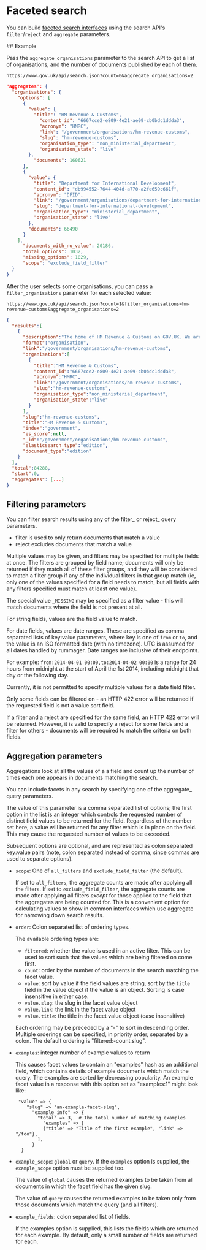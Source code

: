 # Faceted search

You can build [faceted search interfaces](https://alistapart.com/article/design-patterns-faceted-navigation) using the search API's `filter`/`reject` and `aggregate` parameters.

## Example

Pass the `aggregate_organisations` parameter to the search API to get a list of organisations, and the number of documents published by each of them.

```
https://www.gov.uk/api/search.json?count=0&aggregate_organisations=2
```

```json
"aggregates": {
  "organisations": {
    "options": [
      {
        "value": {
          "title": "HM Revenue & Customs",
            "content_id": "6667cce2-e809-4e21-ae09-cb0bdc1ddda3",
            "acronym": "HMRC",
            "link": "/government/organisations/hm-revenue-customs",
            "slug": "hm-revenue-customs",
            "organisation_type": "non_ministerial_department",
            "organisation_state": "live"
        },
          "documents": 160621
      },
      {
        "value": {
          "title": "Department for International Development",
          "content_id": "db994552-7644-404d-a770-a2fe659c661f",
          "acronym": "DFID",
          "link": "/government/organisations/department-for-international-development",
          "slug": "department-for-international-development",
          "organisation_type": "ministerial_department",
          "organisation_state": "live"
        },
        "documents": 66490
      }
    ],
      "documents_with_no_value": 20186,
      "total_options": 1032,
      "missing_options": 1029,
      "scope": "exclude_field_filter"
  }
}
```

After the user selects some organisations, you can pass a `filter_organisations` parameter for each selected value:

```
https://www.gov.uk/api/search.json?count=1&filter_organisations=hm-revenue-customs&aggregate_organisations=2
```

```json
{
  "results":[
    {
      "description":"The home of HM Revenue & Customs on GOV.UK. We are the UK’s tax, payments and customs authority, and we have a vital purpose: we collect the money that pays for the UK’s public services and help families and individuals with targeted financial support. We do this by being impartial and increasingly effective and efficient in our administration. We help the honest majority to get their tax right and make it hard for the dishonest minority to cheat the system.",
      "format":"organisation",
      "link":"/government/organisations/hm-revenue-customs",
      "organisations":[
        {
          "title":"HM Revenue & Customs",
          "content_id":"6667cce2-e809-4e21-ae09-cb0bdc1ddda3",
          "acronym":"HMRC",
          "link":"/government/organisations/hm-revenue-customs",
          "slug":"hm-revenue-customs",
          "organisation_type":"non_ministerial_department",
          "organisation_state":"live"
        }
      ],
      "slug":"hm-revenue-customs",
      "title":"HM Revenue & Customs",
      "index":"government",
      "es_score":null,
      "_id":"/government/organisations/hm-revenue-customs",
      "elasticsearch_type":"edition",
      "document_type":"edition"
    }
  ],
  "total":84288,
  "start":0,
  "aggregates": [...]
}
```

## Filtering parameters
You can filter search results using any of the filter_<field name> or reject_<field name> query parameters.

- filter is used to only return documents that match a value
- reject excludes documents that match a value

Multiple values may be given, and filters may be specified for multiple fields at once. The filters are grouped by field name; documents will only be returned if they match all of these filter groups, and they will be considered to match a filter group if any of the individual filters in that group match (ie, only one of the values specified for a field needs to match, but all fields with any filters specified must match at least one value).

The special value `_MISSING` may be specified as a filter value - this will match documents where the field is not present at all.

For string fields, values are the field value to match.

For date fields, values are date ranges. These are specified as comma separated lists of key:value parameters, where key is one of `from` or `to`, and the value is an ISO formatted date (with no timezone). UTC is assumed for all dates handled by rummager. Date ranges are inclusive of their endpoints.

For example: `from:2014-04-01 00:00,to:2014-04-02 00:00` is a range for 24 hours from midnight at the start of April the 1st 2014, including midnight that day or the following day.

Currently, it is not permitted to specify multiple values for a date field filter.

Only some fields can be filtered on - an HTTP 422 error will be returned if the requested field is not a value sort field.

If a filter and a reject are specified for the same field, an HTTP 422 error will be returned. However, it is valid to specify a reject for some fields and a filter for others - documents will be required to match the criteria on both fields.

## Aggregation parameters

Aggregations look at all the values of a a field and count up the number of times each one appears in documents matching the search.

You can include facets in any search by specifying one of the aggregate_<field name> query parameters.

The value of this parameter is a comma separated list of options; the first option in the list is an integer which controls the requested number of distinct field values to be returned for the field. Regardless of the number set here, a value will be returned for any filter which is in place on the field. This may cause the requested number of values to be exceeded.

Subsequent options are optional, and are represented as colon separated key:value pairs (note, colon separated instead of comma, since commas are used to separate options).

 - `scope`: One of `all_filters` and `exclude_field_filter` (the default).

   If set to `all_filters`, the aggregate counts are made after applying all the
   filters.  If set to `exclude_field_filter`, the aggregate counts are made
   after applying all filters _except_ for those applied to the field that
   the aggregates are being counted for.  This is a convenient option for
   calculating values to show in common interfaces which use aggregate for
   narrowing down search results.

 - `order`: Colon separated list of ordering types.

   The available ordering types are:

    - `filtered`: whether the value is used in an active filter.  This can be
used to sort such that the values which are being filtered on come
first.
    - `count`: order by the number of documents in the search matching the
facet value.
    - `value`: sort by value if the field values are string, sort by the
`title` field in the value object if the value is an object.  Sorting
is case insensitive in either case.
    - `value.slug`: the slug in the facet value object
    - `value.link`: the link in the facet value object
    - `value.title`: the title in the facet value object (case insensitive)

   Each ordering may be preceded by a "-" to sort in descending order.
   Multiple orderings can be specified, in priority order, separated by a
   colon.  The default ordering is "filtered:-count:slug".

 - `examples`: integer number of example values to return

   This causes facet values to contain an "examples" hash as an additional
   field, which contains details of example documents which match the query.
   The examples are sorted by decreasing popularity.  An example facet value
   in a response with this option set as "examples:1" might look like:

        "value" => {
           "slug" => "an-example-facet-slug",
             "example_info" => {
               "total" => 3,  # The total number of matching examples
                 "examples" => [
                 {"title" => "Title of the first example", "link" => "/foo"},
               ],
             }
         }

 - `example_scope`: `global` or `query`.  If the `examples` option is supplied, the
   `example_scope` option must be supplied too.

   The value of `global` causes the returned examples to be taken from all
   documents in which the facet field has the given slug.

   The value of `query` causes the returned examples to be taken only from
   those documents which match the query (and all filters).

 - `example_fields`: colon separated list of fields.

   If the examples option is supplied, this lists the fields which are
   returned for each example.  By default, only a small number of fields are
   returned for each.
